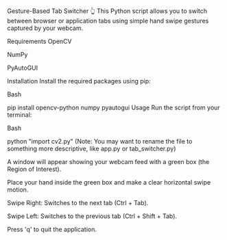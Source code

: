 Gesture-Based Tab Switcher 👆
This Python script allows you to switch between browser or application tabs using simple hand swipe gestures captured by your webcam.

Requirements
OpenCV

NumPy

PyAutoGUI

Installation
Install the required packages using pip:

Bash

pip install opencv-python numpy pyautogui
Usage
Run the script from your terminal:

Bash

python "import cv2.py"
(Note: You may want to rename the file to something more descriptive, like app.py or tab_switcher.py)

A window will appear showing your webcam feed with a green box (the Region of Interest).

Place your hand inside the green box and make a clear horizontal swipe motion.

Swipe Right: Switches to the next tab (Ctrl + Tab).

Swipe Left: Switches to the previous tab (Ctrl + Shift + Tab).

Press 'q' to quit the application.
